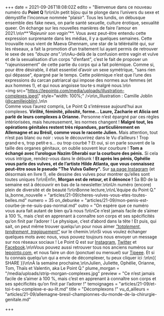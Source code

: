 +++
date = 2021-09-26T18:08:02Z
edito = "Bienvenue dans ce nouveau numéro du **Point Q**&nbsp;!\n\nUn petit bijou qui te plonge dans l’univers du sexe et démystifie l’inconnue nommée \"plaisir\". Tous les lundis, on débusque ensemble des fake news, on parle santé sexuelle, culture érotique, sexualité queer. On échange sur les nouvelles manières de faire l’amour en 2021.\n\n**_\"Rajeunir son vagin\"_**. Vous avez peut-être entendu cette expression surprenante dans les médias, il y a quelques semaines. Cette trouvaille nous vient de Maeva Ghennam, une star de la téléréalité qui, sur les réseaux, a fait la promotion d’un traitement lui ayant permis de retrouver le sexe de ses _\"douze ans\"_.\n\nAu-delà de la confusion entre vagin et vulve et de la sexualisation d’un corps \"d’enfant\", c’est le fait de proposer un \"rajeunissement\" de cette partie du corps qui a fait polémique. Comme si, pour être désirable, il était essentiel d’avoir un sexe symétrique, \"sans rien qui dépasse\", épargné par le temps. Cette polémique n’est que l’une des expressions du carcan patriarcal qui impose des normes aux femmes (et aux hommes&nbsp;!), et qui nous angoisse tou·te·s malgré nous.\n\n<br /><img src=\"https://lepointq.com/media/uploads/illustration-complexes.jpeg\" style=\"width: 100%;\" />\n\n_Illustration&nbsp;: Camille Joblin ([@camillejoblin](https://www.instagram.com/camillejoblin/))_\n\n<br />Comme vous l’aurez compris, Le Point Q s’intéresse aujourd’hui aux complexes. **Virilité, féminité, pilosité, forme... Laure, Zacharie et Alicia ont parlé de leurs complexes à Orianne.** Personne n’est épargné par ces règles intériorisées, mais heureusement, les normes changent&nbsp;! **Malgré tout, les opérations génitales restent très répandues, particulièrement en Allemagne et au Brésil, comme vous le raconte Julien.** Mais attention, tout n’est pas blanc ou noir&nbsp;: vous le découvrirez dans le Vu d’ailleurs&nbsp;! Trop grand·e·s, trop petit·e·s... ou trop courbé&nbsp;? Et oui, si on parle souvent de la taille des organes génitaux, on oublie souvent leur courbure&nbsp;! **Tom a échangé avec l’urologue Nazim Gherabi sur la courbure des pénis.** Si cela vous intrigue, rendez-vous dans le débunk&nbsp;! **Et après les pénis, Ophélie vous parle des vulves, et de l’artiste Hilde Atlanta, que vous connaissez peut-être sous le pseudo \"The Vulva Gallery\".** Sur [sa page Instagram](https://www.instagram.com/the.vulva.gallery/) (et désormais en livre&nbsp;!), elle dessine des vulves pour montrer qu’elles sont toutes uniques&nbsp;!\n\nEnfin, **Morgan est de retour, et il dénonce&nbsp;!** Sa BD de la semaine est à découvrir en bas de la newsletter.\n\nUn numéro (encore) plein de diversité et de beauté&nbsp;!\n\nBonne lecture,\n\nL’équipe du Point Q."
la_bonne_nouvelle = "articles/21-09/cheres-vulves-vous-etes-toutes-belles.md"
numero = 35
on_debunke = "articles/21-09/mon-penis-est-courbe-je-ne-suis-pas-normal.md"
outro = "On espère que ce numéro vous aura fait autant de bien qu’à nous&nbsp;!\n\nCe n’est jamais facile de s’aimer à 100&nbsp;%, mais c’est en apprenant à connaître son corps et ses spécificités qu’on finit par l’adorer&nbsp;! Le physique, c’est d’abord dans la tête&nbsp;! Et puis, qui sait, on peut même trouver quelqu’un pour nous aimer [_\"totalement, tendrement, tragiquement\"_](https://www.youtube.com/watch?v=y4c0HF8hkoA) sur le chemin.\n\nSi vous voulez échanger quelques mots avec nous, vous pouvez toujours nous envoyer un message sur nos réseaux sociaux&nbsp;! Le Point Q est sur [Instagram](https://www.instagram.com/lepoint.q/?hl=fr), [Twitter](https://twitter.com/LePointQ) et [Facebook](https://www.facebook.com/lepointq.news/).\n\nVous pouvez aussi retrouver tous nos anciens numéros sur [lepointq.com](https://lepointq.com), et nous faire un don (ponctuel ou mensuel) sur [Tipeee](https://fr.tipeee.com/le-point-q). Et si tu connais quelqu’un qui a envie de décomplexer, tu peux cliquer ici&nbsp;:\n\n{{ SHARE }}\n\nÀ la semaine prochaine,\n\nJulien, Juliette, Ophélie, Orianne, Tom, Thaïs et Valentin, aka Le Point Q."
plume_morgan = "/media/uploads/strip-morgan-complexes.jpg"
preview = "Ce n’est jamais facile de s’aimer à 100&nbsp;%, mais c’est en apprenant à connaître son corps et ses spécificités qu’on finit par l’adorer&nbsp;!"
temoignages = "articles/21-09/et-toi-t-es-complexe-e-au-lit.md"
title = "Décomplexons !"
vu_d_ailleurs = "articles/21-09/allemagne-bresil-championnes-du-monde-de-la-chirurgie-genitale.md"

+++
